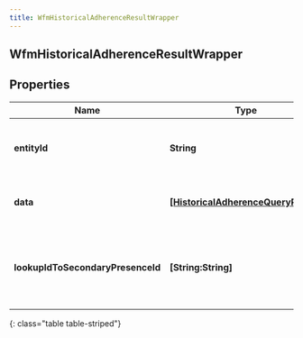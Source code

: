 ```yaml
---
title: WfmHistoricalAdherenceResultWrapper
---
```

## WfmHistoricalAdherenceResultWrapper

## Properties

|Name | Type | Description | Notes|
|------------ | ------------- | ------------- | -------------|
| **entityId** | **String** | The operation ID of the historical adherence query | [optional] |
| **data** | [**[HistoricalAdherenceQueryResult]**](HistoricalAdherenceQueryResult.html) | The list of historical adherence query results | [optional] |
| **lookupIdToSecondaryPresenceId** | **[String:String]** | Map of secondary presence lookup ID to corresponding secondary presence ID | [optional] |
{: class="table table-striped"}


